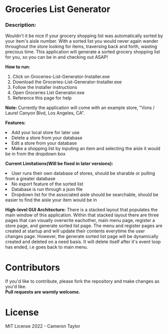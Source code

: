 # Groceries List Generator
<div>
    <h3>Description:</h3> <p>Wouldn't it be nice if your grocery shopping list was automatically sorted by your item's aisle number.
    With a sorted list you would never again wander throughout the store looking for items, traversing back and forth, wasting precious time.
    This application will generate a sorted grocery shopping list for you, so you can be in and checking out ASAP!</p>
    <p><b>How to run:</b>
    <ol type="1">
    <li>Click on Groceries-List-Generator-Installer.exe</li>
    <li>Download the Groceries-List-Generator-Installer.exe</li>
    <li>Follow the Installer instructions</li>
    <li>Open Groceries List Generator.exe</li>
    <li>Reference this page for help</li>
    </ol>
    </p>
    <p><b>Note: </b>Currently the application will come with an example store, "Vons / Laurel Canyon Blvd, Los Angeles, CA".</p>
    <p><b>Features: </b>
    <li>Add your local store for later use</li>
    <li>Delete a store from your database</li>
    <li>Edit a store from your database</li>
    <li>Make a shopping list by inputing an item and selecting the aisle it would be in from the dropdown box</li>
    <p>
    <!-- <img src="media/screenshot.PNG" alt="MainMenu" width="900" height="800"><br> -->
    <p><b>Current Limitations(Will be fixed in later versions):</b>
    <li>User runs their own database of stores, should be sharable or pulling from a greater database</li>
    <li>No export feature of the sorted list</li>
    <li>Database is run through a json file</li>
    <li>Dropdown list for the associated aisle should be searchable, should be easier to find the aisle your item would be in</li>
    <p>
    <p><b>High-level GUI Architecture:</b> There is a stacked layout that populates the main window of this application. Within that stacked layout there are three pages that can visually overwrite eachother, main menu page, register a store page, and generate sorted list page. The menu and register pages are created at startup and will update their contents everytime the user changes page. However, the generate sorted list page will be dynamically created and deleted on a need basis. It will delete itself after it's event loop has ended, i.e goes back to main menu.</p>
    <h1> Contributors </h1>
    <p>If you'd like to contribute, please fork the repository and make changes as you'd like. <br><b>Pull requests are warmly welcome.</b></p>
    <h1> License </h1>
    <p>MIT License 2022 - Cameron Taylor</p>
</div>
